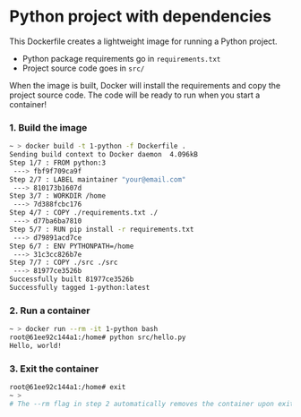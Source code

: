 # Python project with dependencies

This Dockerfile creates a lightweight image for running a Python project.

- Python package requirements go in `requirements.txt`
- Project source code goes in `src/`

When the image is built, Docker will install the requirements and copy the project source code. The code will be ready to run when you start a container!

### 1. Build the image

```bash
~ > docker build -t 1-python -f Dockerfile .
Sending build context to Docker daemon  4.096kB
Step 1/7 : FROM python:3
 ---> fbf9f709ca9f
Step 2/7 : LABEL maintainer "your@email.com"
 ---> 810173b1607d
Step 3/7 : WORKDIR /home
 ---> 7d388fcbc176
Step 4/7 : COPY ./requirements.txt ./
 ---> d77ba6ba7810
Step 5/7 : RUN pip install -r requirements.txt
 ---> d79891acd7ce
Step 6/7 : ENV PYTHONPATH=/home
 ---> 31c3cc826b7e
Step 7/7 : COPY ./src ./src
 ---> 81977ce3526b
Successfully built 81977ce3526b
Successfully tagged 1-python:latest
```

### 2. Run a container
```bash
~ > docker run --rm -it 1-python bash
root@61ee92c144a1:/home# python src/hello.py
Hello, world!
```

### 3. Exit the container
```bash
root@61ee92c144a1:/home# exit
~ >
# The --rm flag in step 2 automatically removes the container upon exit
```
